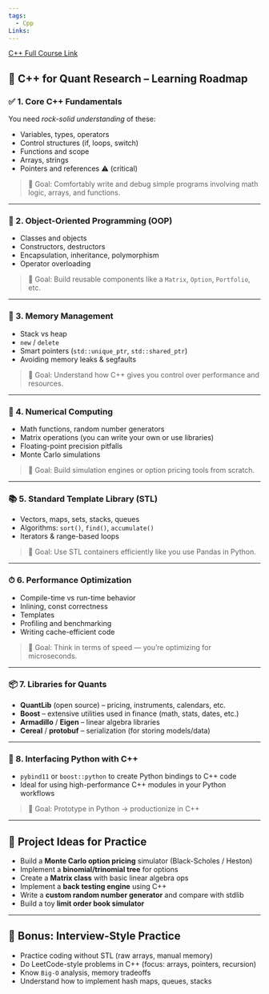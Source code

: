 ```yaml
---
tags:
  - Cpp
Links:
---
```



[C++ Full Course Link](https://www.youtube.com/watch?v=8jLOx1hD3_o)


## 🧱 C++ for Quant Research – Learning Roadmap

### ✅ 1. **Core C++ Fundamentals**

You need _rock-solid understanding_ of these:

- Variables, types, operators
- Control structures (if, loops, switch)
- Functions and scope
- Arrays, strings
- Pointers and references ⚠️ (critical)

> 🎯 Goal: Comfortably write and debug simple programs involving math logic, arrays, and functions.

---

### 🧰 2. **Object-Oriented Programming (OOP)**

- Classes and objects
- Constructors, destructors
- Encapsulation, inheritance, polymorphism
- Operator overloading


> 🎯 Goal: Build reusable components like a `Matrix`, `Option`, `Portfolio`, etc.

---

### 🧠 3. **Memory Management**

- Stack vs heap
- `new` / `delete`
- Smart pointers (`std::unique_ptr`, `std::shared_ptr`)
- Avoiding memory leaks & segfaults

> 🎯 Goal: Understand how C++ gives you control over performance and resources.

---

### 🧮 4. **Numerical Computing**

- Math functions, random number generators
- Matrix operations (you can write your own or use libraries)
- Floating-point precision pitfalls
- Monte Carlo simulations

> 🎯 Goal: Build simulation engines or option pricing tools from scratch.

---

### 📚 5. **Standard Template Library (STL)**

- Vectors, maps, sets, stacks, queues
- Algorithms: `sort()`, `find()`, `accumulate()`
- Iterators & range-based loops

> 🎯 Goal: Use STL containers efficiently like you use Pandas in Python.

---

### ⏱ 6. **Performance Optimization**

- Compile-time vs run-time behavior
- Inlining, const correctness
- Templates
- Profiling and benchmarking
- Writing cache-efficient code

> 🎯 Goal: Think in terms of speed — you’re optimizing for microseconds.

---

### 📦 7. **Libraries for Quants**

- **QuantLib** (open source) – pricing, instruments, calendars, etc.
- **Boost** – extensive utilities used in finance (math, stats, dates, etc.)
- **Armadillo** / **Eigen** – linear algebra libraries
- **Cereal** / **protobuf** – serialization (for storing models/data)

---

### 🔄 8. **Interfacing Python with C++**

- `pybind11` or `boost::python` to create Python bindings to C++ code
- Ideal for using high-performance C++ modules in your Python workflows

> 🎯 Goal: Prototype in Python → productionize in C++

---

## 🧪 Project Ideas for Practice

- Build a **Monte Carlo option pricing** simulator (Black-Scholes / Heston)
- Implement a **binomial/trinomial tree** for options
- Create a **Matrix class** with basic linear algebra ops
- Implement a **back testing engine** using C++
- Write a **custom random number generator** and compare with stdlib
- Build a toy **limit order book simulator**
    

---

## 🧠 Bonus: Interview-Style Practice

- Practice coding without STL (raw arrays, manual memory)
- Do LeetCode-style problems in C++ (focus: arrays, pointers, recursion)
- Know `Big-O` analysis, memory tradeoffs
- Understand how to implement hash maps, queues, stacks